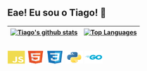 ## Eae! Eu sou o Tiago! 👋


| <a href="https://github.com/Tiagossdj"><img align="center" src="https://github-readme-stats.vercel.app/api?username=Tiagossdj&show_icons=true&theme=holi&rank_icon=github&hide=contribs,prs&card_width=400" alt="Tiago's github stats" /></a> | <a href="https://github.com/Tiagossdj"><img align="center" src="https://github-readme-stats.vercel.app/api/top-langs/?username=Tiagossdj&layout=compact&theme=holi&card_width=400&langs_count=6" alt="Top Languages" /></a> |
| ------------- | ------------- |

<div style="display: inline_block"><br>
  <img align="center" alt="ts-Js" height="30" width="40" src="https://raw.githubusercontent.com/devicons/devicon/master/icons/javascript/javascript-plain.svg">
  <img align="center" alt="ts-HTML" height="30" width="40" src="https://raw.githubusercontent.com/devicons/devicon/master/icons/html5/html5-original.svg">
  <img align="center" alt="ts-CSS" height="30" width="40" src="https://raw.githubusercontent.com/devicons/devicon/master/icons/css3/css3-original.svg">
  <img align="center" alt="ts-Python" height="30" width="40" src="https://raw.githubusercontent.com/devicons/devicon/master/icons/python/python-original.svg">
  <img align="center" alt="ts-Go" height="30" width="40" src="https://raw.githubusercontent.com/devicons/devicon/master/icons/go/go-original-wordmark.svg">
</div>
